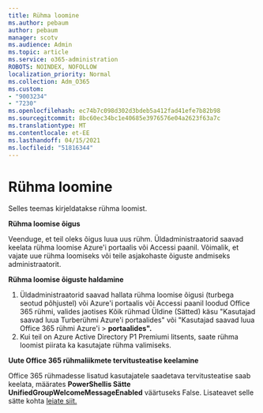 ```yaml
---
title: Rühma loomine
ms.author: pebaum
author: pebaum
manager: scotv
ms.audience: Admin
ms.topic: article
ms.service: o365-administration
ROBOTS: NOINDEX, NOFOLLOW
localization_priority: Normal
ms.collection: Adm_O365
ms.custom:
- "9003234"
- "7230"
ms.openlocfilehash: ec74b7c098d302d3bdeb5a412fad41efe7b82b98
ms.sourcegitcommit: 8bc60ec34bc1e40685e3976576e04a2623f63a7c
ms.translationtype: MT
ms.contentlocale: et-EE
ms.lasthandoff: 04/15/2021
ms.locfileid: "51816344"
---
```

# <a name="create-a-group"></a>Rühma loomine

Selles teemas kirjeldatakse rühma loomist.

**Rühma loomise õigus**

Veenduge, et teil oleks õigus luua uus rühm. Üldadministraatorid saavad keelata rühma loomise Azure'i portaalis või Accessi paanil. Võimalik, et vajate uue rühma loomiseks või teile asjakohaste õiguste andmiseks administraatorit.

**Rühma loomise õiguste haldamine**

1. Üldadministraatorid saavad hallata rühma loomise õigusi (turbega seotud põhjustel) või Azure'i portaalis või Accessi paanil loodud Office 365 rühmi, valides jaotises Kõik rühmad Üldine (Sätted) käsu "Kasutajad saavad luua Turberühmi Azure'i portaalides" või "Kasutajad saavad luua Office 365 rühmi Azure'i   >  **portaalides".**
2. Kui teil on Azure Active Directory P1 Premiumi litsents, saate rühma loomist piirata ka kasutajate rühma valimiseks.

**Uute Office 365 rühmaliikmete tervitusteatise keelamine**

Office 365 rühmadesse lisatud kasutajatele saadetava tervitusteatise saab keelata, määrates **PowerShellis Sätte UnifiedGroupWelcomeMessageEnabled** väärtuseks False. Lisateavet selle sätte kohta [leiate siit.](https://docs.microsoft.com/powershell/module/exchange/set-unifiedgroup?view=exchange-ps&preserve-view=true)

